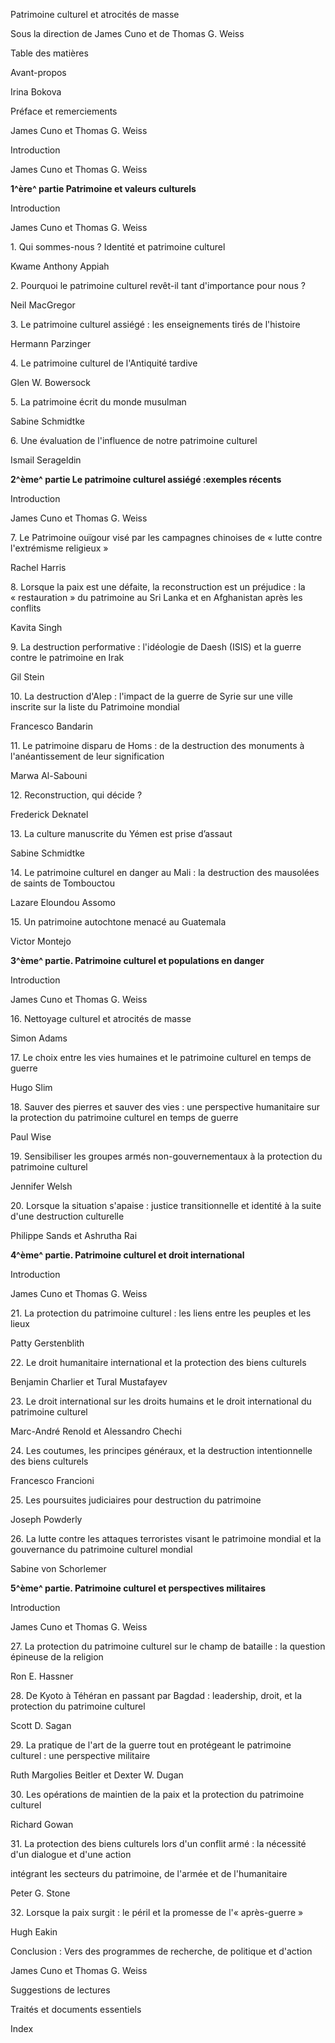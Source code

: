 Patrimoine culturel et atrocités de masse

Sous la direction de James Cuno et de Thomas G. Weiss

Table des matières

Avant-propos

Irina Bokova

Préface et remerciements

James Cuno et Thomas G. Weiss

Introduction

James Cuno et Thomas G. Weiss

**1^ère^ partie Patrimoine et valeurs culturels**

Introduction

James Cuno et Thomas G. Weiss

1\. Qui sommes-nous ? Identité et patrimoine culturel

Kwame Anthony Appiah

2\. Pourquoi le patrimoine culturel revêt-il tant d'importance pour nous ?

Neil MacGregor

3\. Le patrimoine culturel assiégé : les enseignements tirés de l'histoire

Hermann Parzinger

4\. Le patrimoine culturel de l'Antiquité tardive

Glen W. Bowersock

5\. La patrimoine écrit du monde musulman

Sabine Schmidtke

6\. Une évaluation de l'influence de notre patrimoine culturel

Ismail Serageldin

**2^ème^ partie Le patrimoine culturel assiégé :exemples récents**

Introduction

James Cuno et Thomas G. Weiss

7\. Le Patrimoine ouïgour visé par les campagnes chinoises de « lutte contre l'extrémisme religieux »

Rachel Harris

8\. Lorsque la paix est une défaite, la reconstruction est un préjudice : la « restauration » du patrimoine au Sri Lanka et en Afghanistan après les conflits

Kavita Singh

9\. La destruction performative : l'idéologie de Daesh (ISIS) et la guerre contre le patrimoine en Irak

Gil Stein

10\. La destruction d'Alep : l'impact de la guerre de Syrie sur une ville inscrite sur la liste du Patrimoine mondial

Francesco Bandarin

11\. Le patrimoine disparu de Homs : de la destruction des monuments à l'anéantissement de leur signification

Marwa Al-Sabouni

12\. Reconstruction, qui décide ?

Frederick Deknatel

13\. La culture manuscrite du Yémen est prise d’assaut

Sabine Schmidtke

14\. Le patrimoine culturel en danger au Mali : la destruction des mausolées de saints de Tombouctou

Lazare Eloundou Assomo

15\. Un patrimoine autochtone menacé au Guatemala

Victor Montejo

**3^ème^ partie. Patrimoine culturel et populations en danger**

Introduction

James Cuno et Thomas G. Weiss

16\. Nettoyage culturel et atrocités de masse

Simon Adams

17\. Le choix entre les vies humaines et le patrimoine culturel en temps de guerre

Hugo Slim

18\. Sauver des pierres et sauver des vies : une perspective humanitaire sur la protection du patrimoine culturel en temps de guerre

Paul Wise

19\. Sensibiliser les groupes armés non-gouvernementaux à la protection du patrimoine culturel

Jennifer Welsh

20\. Lorsque la situation s'apaise : justice transitionnelle et identité à la suite d'une destruction culturelle

Philippe Sands et Ashrutha Rai

**4^ème^ partie. Patrimoine culturel et droit international**

Introduction

James Cuno et Thomas G. Weiss

21\. La protection du patrimoine culturel : les liens entre les peuples et les lieux

Patty Gerstenblith

22\. Le droit humanitaire international et la protection des biens culturels

Benjamin Charlier et Tural Mustafayev

23\. Le droit international sur les droits humains et le droit international du patrimoine culturel

Marc-André Renold et Alessandro Chechi

24\. Les coutumes, les principes généraux, et la destruction intentionnelle des biens culturels

Francesco Francioni

25\. Les poursuites judiciaires pour destruction du patrimoine

Joseph Powderly

26\. La lutte contre les attaques terroristes visant le patrimoine mondial et la gouvernance du patrimoine culturel mondial

Sabine von Schorlemer

**5^ème^ partie. Patrimoine culturel et perspectives militaires**

Introduction

James Cuno et Thomas G. Weiss

27\. La protection du patrimoine culturel sur le champ de bataille : la question épineuse de la religion

Ron E. Hassner

28\. De Kyoto à Téhéran en passant par Bagdad : leadership, droit, et la protection du patrimoine culturel

Scott D. Sagan

29\. La pratique de l'art de la guerre tout en protégeant le patrimoine culturel : une perspective militaire 

Ruth Margolies Beitler et Dexter W. Dugan

30\. Les opérations de maintien de la paix et la protection du patrimoine culturel

Richard Gowan

31\. La protection des biens culturels lors d'un conflit armé : la nécessité d'un dialogue et d'une action

intégrant les secteurs du patrimoine, de l'armée et de l'humanitaire

Peter G. Stone

32\. Lorsque la paix surgit : le péril et la promesse de l'« après-guerre »

Hugh Eakin

Conclusion : Vers des programmes de recherche, de politique et d'action

James Cuno et Thomas G. Weiss

Suggestions de lectures

Traités et documents essentiels

Index
